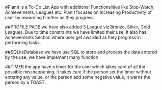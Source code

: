 #PlanIt is a To-Do List App with additional Functionalities like Stop-Watch, Achievements, Leagues etc. PlanIt focuses on increasing Productivity of user by rewarding him/her as they progress.

##PROFILE PAGE we have also added 3 League viz Bronze, Silver, Gold Leagues. Due to time constraints we have limited their use. It also has Acheivements Section where user get awarded as they progress in performing tasks.

##SQLiteDatabase we have use SQL to store and process the data entered by the use, we have implement many function

##TIMER the app have a timer for the user which takes care of all the possible misshappening. It takes care if the person set the timer without entering any value, or the person add some negative value, it warns the person by a TOAST.


